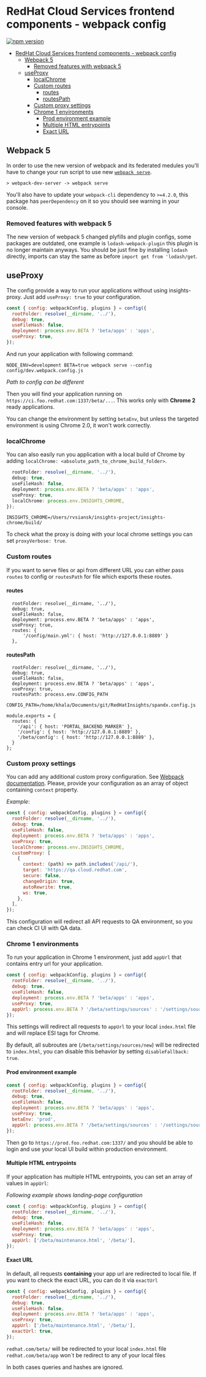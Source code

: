 # RedHat Cloud Services frontend components - webpack config

[![npm version](https://badge.fury.io/js/%40redhat-cloud-services%2Ffrontend-components-config.svg)](https://badge.fury.io/js/%40redhat-cloud-services%2Ffrontend-components-config)

- [RedHat Cloud Services frontend components - webpack config](#redhat-cloud-services-frontend-components---webpack-config)
  - [Webpack 5](#webpack-5)
    - [Removed features with webpack 5](#removed-features-with-webpack-5)
  - [useProxy](#useproxy)
    - [localChrome](#localchrome)
    - [Custom routes](#custom-routes)
      - [routes](#routes)
      - [routesPath](#routespath)
    - [Custom proxy settings](#custom-proxy-settings)
    - [Chrome 1 environments](#chrome-1-environments)
      - [Prod environment example](#prod-environment-example)
      - [Multiple HTML entrypoints](#multiple-html-entrypoints)
      - [Exact URL](#exact-url)

## Webpack 5

In order to use the new version of webpack and its federated medules you'll have to change your run script to use new [`webpack serve`](https://webpack.js.org/configuration/dev-server/).
```JS
> webpack-dev-server -> webpack serve
```

You'll also have to update your `webpack-cli` dependency to `>=4.2.0`, this package has `peerDependency` on it so you should see warning in your console.

### Removed features with webpack 5

The new version of webpack 5 changed plyfills and plugin configs, some packages are outdated, one example is `lodash-webpack-plugin` this plugin is no longer maintain anyways. You should be just fine by installing `lodash` directly, imports can stay the same as before `import get from 'lodash/get`.


## useProxy

The config provide a way to run your applications without using insights-proxy. Just add `useProxy: true` to your configuration.

```jsx
const { config: webpackConfig, plugins } = config({
  rootFolder: resolve(__dirname, '../'),
  debug: true,
  useFileHash: false,
  deployment: process.env.BETA ? 'beta/apps' : 'apps',
  useProxy: true,
});
```

And run your application with following command:

```shell
NODE_ENV=development BETA=true webpack serve --config config/dev.webpack.config.js
```

*Path to config can be different*

Then you will find your application running on `https://ci.foo.redhat.com:1337/beta/...`. This works only with **Chrome 2** ready applications.

You can change the environment by setting `betaEnv`, but unless the targeted environment is using Chrome 2.0, it won't work correctly.

### localChrome

You can also easily run you application with a local build of Chrome by adding `localChrome: <absolute_path_to_chrome_build_folder>`.

```jsx
  rootFolder: resolve(__dirname, '../'),
  debug: true,
  useFileHash: false,
  deployment: process.env.BETA ? 'beta/apps' : 'apps',
  useProxy: true,
  localChrome: process.env.INSIGHTS_CHROME,
});
```

```shell
INSIGHTS_CHROME=/Users/rvsiansk/insights-project/insights-chrome/build/
```

To check what the proxy is doing with your local chrome settings you can set `proxyVerbose: true`.

### Custom routes

If you want to serve files or api from different URL you can either pass `routes` to config or `routesPath` for file which exports these routes.

#### routes

```JS
  rootFolder: resolve(__dirname, '../'),
  debug: true,
  useFileHash: false,
  deployment: process.env.BETA ? 'beta/apps' : 'apps',
  useProxy: true,
  routes: {
      '/config/main.yml': { host: 'http://127.0.0.1:8889' }
  },
```

#### routesPath

```JS
  rootFolder: resolve(__dirname, '../'),
  debug: true,
  useFileHash: false,
  deployment: process.env.BETA ? 'beta/apps' : 'apps',
  useProxy: true,
  routesPath: process.env.CONFIG_PATH
```

```shell
CONFIG_PATH=/home/khala/Documents/git/RedHatInsights/spandx.config.js
```

```JS
module.exports = {
  routes: {
    '/api': { host: 'PORTAL_BACKEND_MARKER' },
    '/config': { host: 'http://127.0.0.1:8889' },
    '/beta/config': { host: 'http://127.0.0.1:8889' },
  }
};

```

### Custom proxy settings

You can add any additional custom proxy configuration. See [Webpack documentation](https://webpack.js.org/configuration/dev-server/#devserverproxy). Please, provide your configuration as an array of object containing `context` property.

*Example*:

```jsx
const { config: webpackConfig, plugins } = config({
  rootFolder: resolve(__dirname, '../'),
  debug: true,
  useFileHash: false,
  deployment: process.env.BETA ? 'beta/apps' : 'apps',
  useProxy: true,
  localChrome: process.env.INSIGHTS_CHROME,
  customProxy: [
    {
      context: (path) => path.includes('/api/'),
      target: 'https://qa.cloud.redhat.com',
      secure: false,
      changeOrigin: true,
      autoRewrite: true,
      ws: true,
    },
  ],
});
```

This configuration will redirect all API requests to QA environment, so you can check CI UI with QA data.

### Chrome 1 environments

To run your application in Chrome 1 environment, just add `appUrl` that contains entry url for your application.

```jsx
const { config: webpackConfig, plugins } = config({
  rootFolder: resolve(__dirname, '../'),
  debug: true,
  useFileHash: false,
  deployment: process.env.BETA ? 'beta/apps' : 'apps',
  useProxy: true,
  appUrl: process.env.BETA ? '/beta/settings/sources' : '/settings/sources'
});
```

This settings will redirect all requests to `appUrl` to your local `index.html` file and will replace ESI tags for Chrome.

By default, all subroutes are (`/beta/settings/sources/new`) will be redirected to `index.html`, you can disable this behavior by setting `disableFallback: true`.

#### Prod environment example

```jsx
const { config: webpackConfig, plugins } = config({
  rootFolder: resolve(__dirname, '../'),
  debug: true,
  useFileHash: false,
  deployment: process.env.BETA ? 'beta/apps' : 'apps',
  useProxy: true,
  betaEnv: 'prod',
  appUrl: process.env.BETA ? '/beta/settings/sources' : '/settings/sources'
});
```

Then go to `https://prod.foo.redhat.com:1337/` and you should be able to login and use your local UI build within production environment.

#### Multiple HTML entrypoints

If your application has multiple HTML entrypoints, you can set an array of values in `appUrl`:

*Following example shows landing-page configuration*

```jsx
const { config: webpackConfig, plugins } = config({
  rootFolder: resolve(__dirname, '../'),
  debug: true,
  useFileHash: false,
  deployment: process.env.BETA ? 'beta/apps' : 'apps',
  useProxy: true,
  appUrl: ['/beta/maintenance.html', '/beta/'],
});
```

#### Exact URL

In default, all requests **containing** your app url are redirected to local file. If you want to check the exact URL, you can do it via `exactUrl`

```jsx
const { config: webpackConfig, plugins } = config({
  rootFolder: resolve(__dirname, '../'),
  debug: true,
  useFileHash: false,
  deployment: process.env.BETA ? 'beta/apps' : 'apps',
  useProxy: true,
  appUrl: ['/beta/maintenance.html', '/beta/'],
  exactUrl: true,
});
```

`redhat.com/beta/` will be redirected to your local `index.html` file
`redhat.com/beta/app` won`t be redirect to any of your local files

In both cases queries and hashes are ignored.
